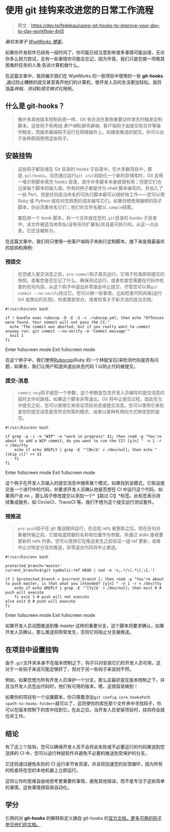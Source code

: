 # 使用 git 挂钩来改进您的日常工作流程

> 原文：<https://dev.to/fedekau/using-git-hooks-to-improve-your-day-to-day-workflow-4nl5>

*最初发表于 [WyeWorks 博客](https://wyeworks.com/blog/2018/1/3/using-git-hooks-to-improve-your-day-to-day-workflow/)。*

如果你开发软件已经有一段时间了，你可能已经注意到有很多事情可能出错，无论你多么努力尝试，总有一些事情你可能会忘记，因为毕竟，我们只是在做一项极其困难的任务的人类:告诉计算机做什么。

在这篇文章中，我将展示我们在 WyeWorks 的一些项目中使用的一些 **git-hooks** ,通过防止糟糕的提交甚至离开他们的计算机，使开发人员的生活更加轻松。我将涵盖*林挺*、*测试*和*提交格式化*用例。

## 什么是 git-hooks？

> 像许多其他版本控制系统一样，Git 有办法在某些重要动作发生时触发定制脚本。这些钩子有两组:*客户端*和*服务器端*。客户端钩子由提交和合并等操作触发，而服务器端钩子运行在网络操作上，如接收推送的提交。你可以出于各种原因使用这些钩子。

## 安装挂钩

> 这些钩子都存储在 Git 目录的 hooks 子目录中。在大多数项目中，那是`.git/hooks`。当您通过运行`git init`初始化一个新的存储库时，Git 会用一堆示例脚本填充 hooks 目录，其中许多脚本本身就很有用；但是它们也记录每个脚本的输入值。所有的例子都是作为 shell 脚本编写的，并加入了一些 Perl，但是任何适当命名的可执行脚本都可以很好地工作——您可以用 Ruby 或 Python 或任何您熟悉的语言编写它们。如果你想使用捆绑的钩子脚本，你必须重命名它们；他们的文件名都以`.sample`结尾。
> 
> 要启用一个 hook 脚本，将一个文件放在您的`.git`目录的 hooks 子目录中，该文件被适当地命名(没有任何扩展名)并且是可执行的。从这一点出发，它应该被称为。

在这篇文章中，我们将只使用一些客户端钩子来执行定制脚本。接下来是我最喜欢的挂钩和用例:

### 预提交

> 在您键入提交消息之前，`pre-commit`钩子首先运行。它用于检查即将提交的快照，查看您是否忘记了什么，确保测试运行，或者检查您需要在代码中检查的任何内容。从这个钩子中退出非零值会中止提交，尽管您可以用`git commit --no-verify`绕过它。您可以做一些事情，比如检查代码风格(运行 lint 或类似的东西)，检查尾部空白，或者检查关于新方法的适当文档。

```
#!/usr/bin/env bash

if ! bundle exec rubocop -D -E -S -c .rubocop.yml; then echo "Offences were found. Your commit will not pass the CI."
  echo "The commit was aborted, but if you really want to commit anyway run: git commit --no-verify -m 'Commit message'"
  exit 1
fi 
```

Enter fullscreen mode Exit fullscreen mode

在这个例子中，我们使用[Rubocop](https://github.com/bbatsov/rubocop)(Ruby 的一个林挺宝石)来检测代码是否有问题，如果有，我们让用户知道并退出状态代码 1 以防止代码被提交。

### 提交-消息

> `commit-msg`钩子接受一个参数，这个参数是包含开发人员编写的提交消息的临时文件的路径。如果这个脚本非零退出，Git 将中止提交过程，因此在允许提交之前，您可以使用它来验证项目状态或提交消息。您可以使用它来检查您的提交消息是否符合所需的模式，或者以某种有用的方式修改您的提交。

```
#!/usr/bin/env bash

if grep -q -i -e "WIP" -e "work in progress" $1; then read -p "You're about to add a WIP commit, do you want to run the CI? [y|n] " -n 1 -r < /dev/tty
    echo if echo $REPLY | grep -E '^[Nn]$' > /dev/null; then echo "[skip ci]" >> $1
    fi
fi 
```

Enter fullscreen mode Exit fullscreen mode

这个例子在开发人员输入的提交消息中搜索某个模式，如果找到该模式，它假设提交是一个进行中的代码，并要求开发人员确认他是否想在 CI 中运行这个代码，如果用户说 *no* ，那么钩子修改提交以添加一个*【跳过 CI】*标签。此标签表示持续集成服务，如 CircleCI、TravisCI 等。我们不想为这个提交运行测试套件。

### 预推送

> `pre-push`钩子在 git 推送期间运行，在远程 refs 被更新之后，但在任何对象被传输之前。它接收遥控器的名称和位置作为参数，并通过 stdin 接收要更新的 refs 列表。您可以使用它在推送发生之前验证一组 ref 更新，或者中止对特定分支的推送，非零退出代码将中止推送。

```
#!/usr/bin/env bash

protected_branch='master'
current_branch=$(git symbolic-ref HEAD | sed -e 's,.*/\(.*\),\1,')

if [ $protected_branch = $current_branch ]; then read -p "You're about to push master, is that what you intended? [y|n] " -n 1 -r < /dev/tty
    echo if echo $REPLY | grep -E '^[Yy]$' > /dev/null; then exit 0 # push will execute
    fi exit 1 # push will not execute
else exit 0 # push will execute
fi 
```

Enter fullscreen mode Exit fullscreen mode

如果开发人员试图推送到像 *master* 这样的重要分支，这个脚本将要求确认，如果开发人员确认，那么推送将照常发生，否则它将阻止分支被推送。

## 在项目中设置挂钩

由于`.git`文件夹本身不在版本控制之下，钩子只对安装它们的开发人员可用，这对于一些钩子来说可能足够好了，但对于另一些钩子来说则不然。

例如，如果您想为所有开发人员保护一个分支，那么这最好是在版本控制之下，并且当开发人员签出代码时，他们有可用的版本。嗯，这很容易做到！

如果你的项目有一个设置脚本，你只需要添加`git config core.hooksPath <path-to-hooks-folder>`就可以了，这将使你的库在那个文件夹中寻找钩子，你可以在版本控制下的库中找到它。在此之后，当开发人员安装项目时，挂钩将会就位并工作。

## 结论

有了这三个挂钩，您可以确保开发人员不会将会失败或不必要运行的代码推送到您选择的 CI 中，您可以运行林挺软件并避免不必要的推送到受保护的分支。

它还将通过避免失败的 CI 运行来节省资源，并且将加速您的反馈循环，因为所有的检查将在您的本地机器上立即运行。

这将让你的思维自由地思考更重要的事情，避免其他错误，而不是专注于这些简单的事情，这些事情很容易自动化。

## 学分

引用的对 **git-hooks** 的解释和定义摘自 git-hooks 的[官方文档。更多可用的钩子参见他们的文档。](https://git-scm.com/book/en/v2/Customizing-Git-Git-Hooks)